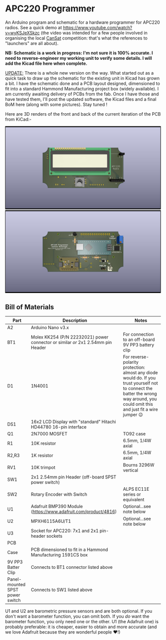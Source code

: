 # APC220 Programmer
An Arduino program and schematic for a hardware programmer for APC220 radios. See a quick demo at https://www.youtube.com/watch?v=wyKSJeXSkzc (the video was intended for a few people involved in organising the local [CanSat](https://esero.ie/cansat/) competition: that's what the references to "launchers" are all about).

**NB: Schematic is a work in progress: I'm not sure it is 100% accurate. I need to reverse-engineer my working unit to verify some details. I will add the Kicad file here when complete.**

<ins>UPDATE:</ins> There is a whole new version on the way. What started out as a quick task to draw up the schematic for the existing unit in Kicad has grown a bit. I have the schematic done and a PCB layout designed, dimensioned to fit into a standard Hammond Manufacturing project box (widely available). I am currently awaiting delivery of PCBs from the fab. Once I have those and have tested them, I'll post the updated software, the Kicad files and a final BoM here (along with some pictures). Stay tuned !

Here are 3D renders of the front and back of the current iteration of the PCB from KiCad:-

![alt text](https://github.com/emcgon/APC220-Tools/blob/main/programmer/APC220Programmer/APC220Programmer-back.jpg?raw=true)
![alt text](https://github.com/emcgon/APC220-Tools/blob/main/programmer/APC220Programmer/APC220Programmer-front.jpg?raw=true)

## Bill of Materials

|Part|Description|Notes|
|----|-----------|-----|
|A2|Arduino Nano v3.x|	
|BT1|Molex KK254 (P/N 22232021) power connector or  similar _or_ 2x1 2.54mm pin Header|For connection to an off-board 9V PP3 battery clip|
|D1|1N4001|For reverse-polarity protection: almost any diode would do. If you trust yourself not to connect the batter the wrong way around, you could omit this and just fit a wire jumper 😉|
|DS1|16x2 LCD Display with "standard" Hitachi HD44780 16-pin interface||
|Q1|2N7000 MOSFET|TO92 case|
|R1|10K resistor|6.5mm, 1/4W axial|
|R2,R3|1K resistor|6.5mm, 1/4W axial|
|RV1|10K trimpot|Bourns 3296W vertical|
|SW1|2x1 2.54mm pin Header (off-board SPST power switch)|
|SW2|Rotary Encoder with Switch|ALPS EC11E series or equivalent|
|U1|Adafruit BMP390 Module (https://www.adafruit.com/product/4816)|Optional...see note below|
|U2|MPXH6115A6U/T1|Optional...see note below|
|U3|Socket for APC220: 7x1 and 2x1 pin-header sockets|
|PCB||
|Case|PCB dimensioned to fit in a Hammond Manufacturing 1591CS box|
|9V PP3 Batter Clip|Connects to BT1 connector listed above|
|Panel-mounted SPST power switch|Connects to SW1 listed above|

U1 and U2 are barometric pressure sensors and are both optional. If you don't want a barometer function, you can omit both. If you _do_ want the barometer function, you only need one or the other. U1 (the Adafruit one) is probably preferable: it is cheaper, easier to obtain and more accurate (and we love Adafruit because they are wonderful people :heart:!)
